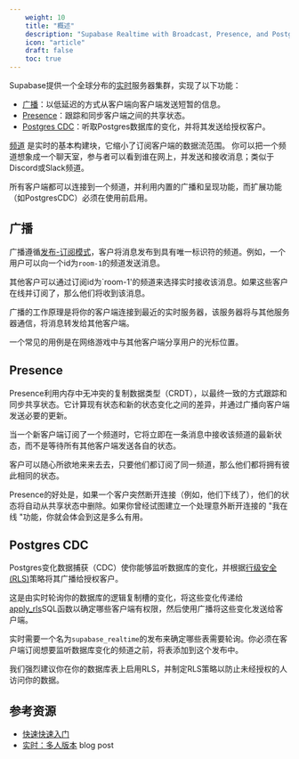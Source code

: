```yaml
---
    weight: 10
    title: "概述"
    description: "Supabase Realtime with Broadcast, Presence, and Postgres CDC."
    icon: "article"
    draft: false
    toc: true
---
```


Supabase提供一个全球分布的[实时](https://github.com/supabase/realtime)服务器集群，实现了以下功能：

- [广播](#broadcast)：以低延迟的方式从客户端向客户端发送短暂的信息。
- [Presence](#presence)：跟踪和同步客户端之间的共享状态。
- [Postgres CDC](#postgres-cdc)：听取Postgres数据库的变化，并将其发送给授权客户。

[频道](https://hexdocs.pm/phoenix/channels.html) 是实时的基本构建块，它缩小了订阅客户端的数据流范围。
 你可以把一个频道想象成一个聊天室，参与者可以看到谁在网上，并发送和接收消息；类似于Discord或Slack频道。

所有客户端都可以连接到一个频道，并利用内置的广播和呈现功能，而扩展功能（如PostgresCDC）必须在使用前启用。

## 广播

广播遵循[发布-订阅模式](https://en.wikipedia.org/wiki/Publish%E2%80%93subscribe_pattern)，客户将消息发布到具有唯一标识符的频道。例如，一个用户可以向一个id为`room-1`的频道发送消息。

其他客户可以通过订阅id为`room-1'的频道来选择实时接收该消息。如果这些客户在线并订阅了，那么他们将收到该消息。

广播的工作原理是将你的客户端连接到最近的实时服务器，该服务器将与其他服务器通信，将消息转发给其他客户端。

一个常见的用例是在网络游戏中与其他客户端分享用户的光标位置。

## Presence

Presence利用内存中无冲突的复制数据类型（CRDT），以最终一致的方式跟踪和同步共享状态。它计算现有状态和新的状态变化之间的差异，并通过广播向客户端发送必要的更新。

当一个新客户端订阅了一个频道时，它将立即在一条消息中接收该频道的最新状态，而不是等待所有其他客户端发送各自的状态。

客户可以随心所欲地来来去去，只要他们都订阅了同一频道，那么他们都将拥有彼此相同的状态。

Presence的好处是，如果一个客户突然断开连接（例如，他们下线了），他们的状态将自动从共享状态中删除。如果你曾经试图建立一个处理意外断开连接的 "我在线 "功能，你就会体会到这是多么有用。


## Postgres CDC

Postgres变化数据捕获（CDC）使你能够监听数据库的变化，并根据[行级安全(RLS)](/docs/app/auth/mandates/row-level-security)策略将其广播给授权客户。

这是由实时轮询你的数据库的逻辑复制槽的变化，将这些变化传递给[apply_rls](https://github.com/supabase/walrus#reading-wal)SQL函数以确定哪些客户端有权限，然后使用广播将这些变化发送给客户端。

实时需要一个名为`supabase_realtime`的发布来确定哪些表需要轮询。你必须在客户端订阅想要监听数据库变化的频道之前，将表添加到这个发布中。

我们强烈建议你在你的数据库表上启用RLS，并制定RLS策略以防止未经授权的人访问你的数据。


## 参考资源

- [快速快速入门](/docs/app/realtime/quickstart)
- [实时：多人版本](https://supabase.com/blog/supabase-realtime-multiplayer-general-availability) blog post


